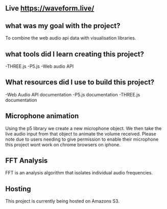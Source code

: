 Live https://waveform.live/
----
## what was my goal with the project?
To combine the web audio api data with visualisation libraries. 

## what tools did I learn creating this project?
-THREE.js
-P5.js
-Web audio API

## What resources did I use to build this project?

-Web Audio API documentation
-P5.js documentation
-THREE.js documentation

## Microphone animation

Using the p5 library we create  a new microphone object. We then take the live audio input from that object to animate the volume received. Please note due to users needing to give permission to enable their microphone this project wont work on chrome browsers on iphone.

## FFT Analysis

FFT is an analysis algorithm that isolates individual audio frequencies.

## Hosting

This project is currently being hosted on Amazons S3.




